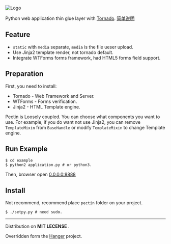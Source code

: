 ![Logo](http://github.com/tioover/Pectin/raw/master/example/media/logo.png)

Python web application thin glue layer with [Tornado](http://github.com/facebook/tornado). [简单说明](http://eggfan.org/2349)

## Feature ##

* `static` with `media` separate, `media` is the file ueser upload.
* Use Jinja2 template render, not tornado default.
* Integrate WTForms forms framework, had HTML5 forms field support.

## Preparation ##

First, you need to install: 

* Tornado - Web Framework and Server.
* WTForms - Forms verification.
* Jinja2 - HTML Template engine.

Pectin is Loosely coupled. You can choose what components you want to use.
For example, if you do want not use Jinja2, you can remove `TemplateMixin`
from `BaseHandle` or modify `TemplateMixin` to change Template engine.

## Run Example ##
    $ cd example
    $ python2 application.py # or python3.

Then, browser open [0.0.0.0:8888](http://0.0.0.0:8888/)

## Install ##
	
Not recommend, recommend place `pectin` folder on your project.

    $ ./setpy.py # need sudo.

------

Distribution on **MIT LECENSE** .

Overridden form the [Hanger](http://github.com/tioover/hanger) project.
